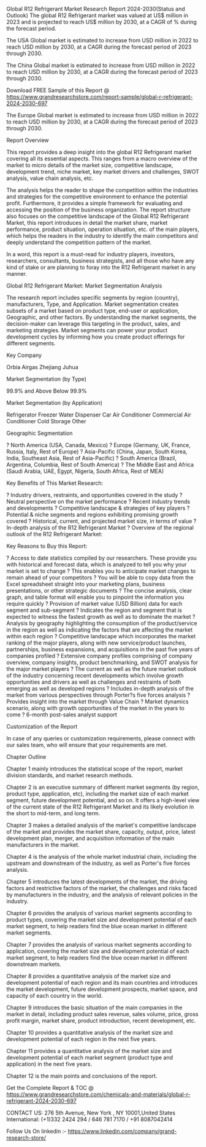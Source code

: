 Global R12 Refrigerant Market Research Report 2024-2030(Status and Outlook)
The global R12 Refrigerant market was valued at US$ million in 2023 and is projected to reach US$ million by 2030, at a CAGR of % during the forecast period.

The USA Global market is estimated to increase from USD million in 2022 to reach USD million by 2030, at a CAGR during the forecast period of 2023 through 2030.

The China Global market is estimated to increase from USD million in 2022 to reach USD million by 2030, at a CAGR during the forecast period of 2023 through 2030.

Download FREE Sample of this Report @ https://www.grandresearchstore.com/report-sample/global-r-refrigerant-2024-2030-697

The Europe Global market is estimated to increase from USD million in 2022 to reach USD million by 2030, at a CAGR during the forecast period of 2023 through 2030.

Report Overview

This report provides a deep insight into the global R12 Refrigerant market covering all its essential aspects. This ranges from a macro overview of the market to micro details of the market size, competitive landscape, development trend, niche market, key market drivers and challenges, SWOT analysis, value chain analysis, etc.

The analysis helps the reader to shape the competition within the industries and strategies for the competitive environment to enhance the potential profit. Furthermore, it provides a simple framework for evaluating and accessing the position of the business organization. The report structure also focuses on the competitive landscape of the Global R12 Refrigerant Market, this report introduces in detail the market share, market performance, product situation, operation situation, etc. of the main players, which helps the readers in the industry to identify the main competitors and deeply understand the competition pattern of the market.

In a word, this report is a must-read for industry players, investors, researchers, consultants, business strategists, and all those who have any kind of stake or are planning to foray into the R12 Refrigerant market in any manner.

Global R12 Refrigerant Market: Market Segmentation Analysis

The research report includes specific segments by region (country), manufacturers, Type, and Application. Market segmentation creates subsets of a market based on product type, end-user or application, Geographic, and other factors. By understanding the market segments, the decision-maker can leverage this targeting in the product, sales, and marketing strategies. Market segments can power your product development cycles by informing how you create product offerings for different segments.

Key Company

Orbia
Airgas
Zhejiang Juhua

Market Segmentation (by Type)

99.9% and Above
Below 99.9%

Market Segmentation (by Application)

Refrigerator
Freezer
Water Dispenser
Car Air Conditioner
Commercial Air Conditioner
Cold Storage
Other

Geographic Segmentation

? North America (USA, Canada, Mexico)
? Europe (Germany, UK, France, Russia, Italy, Rest of Europe)
? Asia-Pacific (China, Japan, South Korea, India, Southeast Asia, Rest of Asia-Pacific)
? South America (Brazil, Argentina, Columbia, Rest of South America)
? The Middle East and Africa (Saudi Arabia, UAE, Egypt, Nigeria, South Africa, Rest of MEA)

Key Benefits of This Market Research:

? Industry drivers, restraints, and opportunities covered in the study
? Neutral perspective on the market performance
? Recent industry trends and developments
? Competitive landscape & strategies of key players
? Potential & niche segments and regions exhibiting promising growth covered
? Historical, current, and projected market size, in terms of value
? In-depth analysis of the R12 Refrigerant Market
? Overview of the regional outlook of the R12 Refrigerant Market:

Key Reasons to Buy this Report:

? Access to date statistics compiled by our researchers. These provide you with historical and forecast data, which is analyzed to tell you why your market is set to change
? This enables you to anticipate market changes to remain ahead of your competitors
? You will be able to copy data from the Excel spreadsheet straight into your marketing plans, business presentations, or other strategic documents
? The concise analysis, clear graph, and table format will enable you to pinpoint the information you require quickly
? Provision of market value (USD Billion) data for each segment and sub-segment
? Indicates the region and segment that is expected to witness the fastest growth as well as to dominate the market
? Analysis by geography highlighting the consumption of the product/service in the region as well as indicating the factors that are affecting the market within each region
? Competitive landscape which incorporates the market ranking of the major players, along with new service/product launches, partnerships, business expansions, and acquisitions in the past five years of companies profiled
? Extensive company profiles comprising of company overview, company insights, product benchmarking, and SWOT analysis for the major market players
? The current as well as the future market outlook of the industry concerning recent developments which involve growth opportunities and drivers as well as challenges and restraints of both emerging as well as developed regions
? Includes in-depth analysis of the market from various perspectives through Porter?s five forces analysis
? Provides insight into the market through Value Chain
? Market dynamics scenario, along with growth opportunities of the market in the years to come
? 6-month post-sales analyst support

Customization of the Report

In case of any queries or customization requirements, please connect with our sales team, who will ensure that your requirements are met.

Chapter Outline

Chapter 1 mainly introduces the statistical scope of the report, market division standards, and market research methods.

Chapter 2 is an executive summary of different market segments (by region, product type, application, etc), including the market size of each market segment, future development potential, and so on. It offers a high-level view of the current state of the R12 Refrigerant Market and its likely evolution in the short to mid-term, and long term.

Chapter 3 makes a detailed analysis of the market's competitive landscape of the market and provides the market share, capacity, output, price, latest development plan, merger, and acquisition information of the main manufacturers in the market.

Chapter 4 is the analysis of the whole market industrial chain, including the upstream and downstream of the industry, as well as Porter's five forces analysis.

Chapter 5 introduces the latest developments of the market, the driving factors and restrictive factors of the market, the challenges and risks faced by manufacturers in the industry, and the analysis of relevant policies in the industry.

Chapter 6 provides the analysis of various market segments according to product types, covering the market size and development potential of each market segment, to help readers find the blue ocean market in different market segments.

Chapter 7 provides the analysis of various market segments according to application, covering the market size and development potential of each market segment, to help readers find the blue ocean market in different downstream markets.

Chapter 8 provides a quantitative analysis of the market size and development potential of each region and its main countries and introduces the market development, future development prospects, market space, and capacity of each country in the world.

Chapter 9 introduces the basic situation of the main companies in the market in detail, including product sales revenue, sales volume, price, gross profit margin, market share, product introduction, recent development, etc.

Chapter 10 provides a quantitative analysis of the market size and development potential of each region in the next five years.

Chapter 11 provides a quantitative analysis of the market size and development potential of each market segment (product type and application) in the next five years.

Chapter 12 is the main points and conclusions of the report.

Get the Complete Report & TOC @ https://www.grandresearchstore.com/chemicals-and-materials/global-r-refrigerant-2024-2030-697

CONTACT US:
276 5th Avenue, New York , NY 10001,United States
International: (+1)332 2424 294 / 646 781 7170 / +91 8087042414

Follow Us On linkedin :- https://www.linkedin.com/company/grand-research-store/
